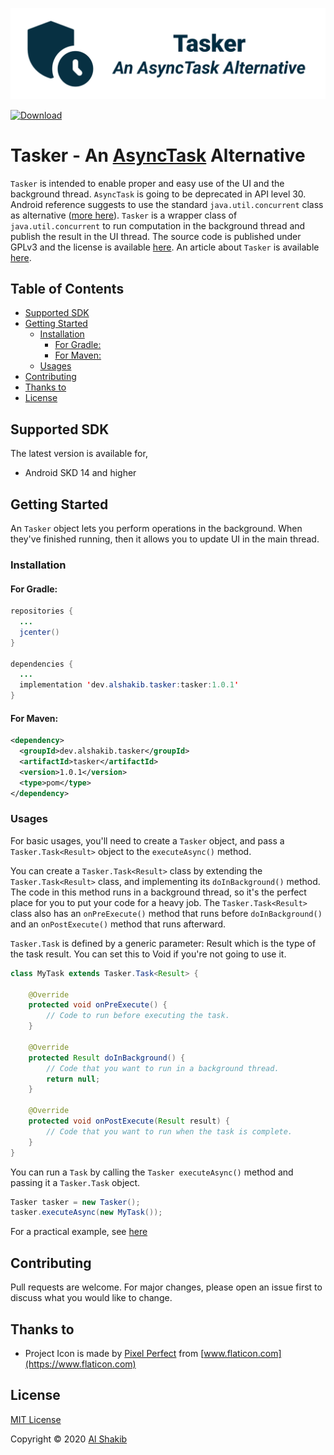 ![Android DText Library](docs/assets/tasker_cover.png)

[![Download](https://api.bintray.com/packages/alshakib/Tasker/dev.alshakib.tasker/images/download.svg)](https://bintray.com/alshakib/Tasker/dev.alshakib.tasker/_latestVersion)

# Tasker - An [AsyncTask](https://developer.android.com/reference/android/os/AsyncTask) Alternative

`Tasker` is intended to enable proper and easy use of the UI and the background thread. `AsyncTask` is going to be deprecated in API level 30. Android reference suggests to use the standard `java.util.concurrent` class as alternative ([more here](https://developer.android.com/reference/android/os/AsyncTask)). `Tasker` is a wrapper class of `java.util.concurrent` to run computation in the background thread and publish the result in the UI thread. The source code is published under GPLv3 and the license is available [here](LICENSE). An article about `Tasker` is available [here](https://alshakib.dev/blog/let_me_introduce_tasker-18-07-2020).

## Table of Contents

- [Supported SDK](#supported-sdk)
- [Getting Started](#getting-started)
  - [Installation](#installation)
    - [For Gradle:](#for-gradle)
    - [For Maven:](#for-maven)
  - [Usages](#usages)
- [Contributing](#contributing)
- [Thanks to](#thanks-to)
- [License](#license)

## Supported SDK

The latest version is available for,

* Android SKD 14 and higher

## Getting Started

An `Tasker` object lets you perform operations in the background. When they've finished running, then it allows you to update UI in the main thread.

### Installation

#### For Gradle:

```java
repositories {
  ...
  jcenter()
}

dependencies {
  ...
  implementation 'dev.alshakib.tasker:tasker:1.0.1'
}
```

#### For Maven:

```xml
<dependency>
  <groupId>dev.alshakib.tasker</groupId>
  <artifactId>tasker</artifactId>
  <version>1.0.1</version>
  <type>pom</type>
</dependency>
```



### Usages

For basic usages, you'll need to create a `Tasker`  object, and pass a `Tasker.Task<Result>` object to the `executeAsync()` method.

You can create a `Tasker.Task<Result>` class by extending the `Tasker.Task<Result>` class, and implementing its `doInBackground()` method. The code in this method runs in a background thread, so it's the perfect place for you to put your code for a heavy job. The `Tasker.Task<Result>` class also has an `onPreExecute()` method that runs before `doInBackground()` and an `onPostExecute()` method that runs afterward.

`Tasker.Task` is defined by a generic parameter: Result which is the type of the task result. You can set this to Void if you're not going to use it.

```java
class MyTask extends Tasker.Task<Result> {

    @Override
    protected void onPreExecute() {
        // Code to run before executing the task.
    }

    @Override
    protected Result doInBackground() {
        // Code that you want to run in a background thread.
        return null;
    }

    @Override
    protected void onPostExecute(Result result) {
        // Code that you want to run when the task is complete.
    }
}
```

You can run a `Task` by calling the `Tasker executeAsync()` method and passing it a `Tasker.Task` object.

```java
Tasker tasker = new Tasker();
tasker.executeAsync(new MyTask());
```

For a practical example, see [here](https://github.com/AlShakib/Tasker/blob/32f5d02326822c55ea077f37d03ddd497bd8b92f/app/src/main/java/dev/alshakib/tasker/example/MainActivity.java#L55)

## Contributing

Pull requests are welcome. For major changes, please open an issue first to discuss what you would like to change.

## Thanks to

- Project Icon is made by [Pixel Perfect](https://www.flaticon.com/authors/pixel-perfect) from [www.flaticon.com](https://www.flaticon.com)

## License

[MIT License](LICENSE)

Copyright © 2020 [Al Shakib](https://alshakib.dev/)
